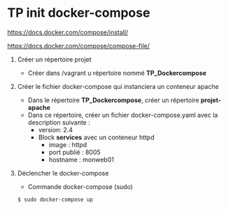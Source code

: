 # TP init docker-compose

https://docs.docker.com/compose/install/

https://docs.docker.com/compose/compose-file/

1. Créer un répertoire projet

    - Créer dans /vagrant u répertoire nommé **TP_Dockercompose**

2. Créer le fichier docker-compose qui instanciera un conteneur apache

    - Dans le répertoire **TP_Dockercompose**, créer un répertoire **projet-apache**
    - Dans ce répertoire, créer un fichier docker-compose.yaml avec la description suivante :
        - version: 2.4
        - Block **services** avec un conteneur httpd
            - image : httpd
            - port publié : 8005
            - hostname : monweb01

3. Déclencher le docker-compose

    - Commande docker-compose (sudo)

    ```bash
    $ sudo docker-compose up
    ```